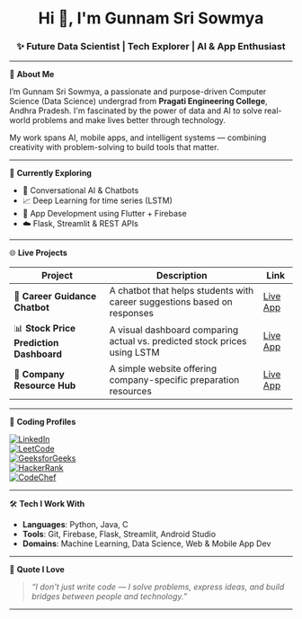 <h1 align="center">Hi 👋, I'm Gunnam Sri Sowmya</h1>
<h3 align="center">✨ Future Data Scientist | Tech Explorer | AI & App Enthusiast</h3>

---

🌟 **About Me**

I’m Gunnam Sri Sowmya, a passionate and purpose-driven Computer Science (Data Science) undergrad from **Pragati Engineering College**, Andhra Pradesh. I'm fascinated by the power of data and AI to solve real-world problems and make lives better through technology.

My work spans AI, mobile apps, and intelligent systems — combining creativity with problem-solving to build tools that matter.

---

🧠 **Currently Exploring**

- 🤖 Conversational AI & Chatbots  
- 📈 Deep Learning for time series (LSTM)  
- 📱 App Development using Flutter + Firebase  
- ☁️ Flask, Streamlit & REST APIs  

---

🌐 **Live Projects**

| Project | Description | Link |
|--------|-------------|------|
| 🧠 **Career Guidance Chatbot** | A chatbot that helps students with career suggestions based on responses | [Live App](https://career-guidance-chatbot-oaba8fveiagvsesyfnu837.streamlit.app/) |
| 📊 **Stock Price Prediction Dashboard** | A visual dashboard comparing actual vs. predicted stock prices using LSTM | [Live App](https://dashboard-wpafweni5aksxqftdnhk4u.streamlit.app/) |
| 👥 **Company Resource Hub** | A simple website offering company-specific preparation resources | [Live App](https://srisowmya509.github.io/companytogether/) |

---

💼 **Coding Profiles**

[![LinkedIn](https://img.shields.io/badge/LinkedIn-blue?style=for-the-badge&logo=linkedin)](https://www.linkedin.com/in/gunnam-sri-sowmya-642a692b8)  
[![LeetCode](https://img.shields.io/badge/LeetCode-orange?style=for-the-badge&logo=leetcode)](https://leetcode.com/u/Gunnam_sri_sowmya06/)  
[![GeeksforGeeks](https://img.shields.io/badge/GFG-darkgreen?style=for-the-badge&logo=geeksforgeeks)](https://www.geeksforgeeks.org/user/23a31a8r3b/)  
[![HackerRank](https://img.shields.io/badge/HackerRank-green?style=for-the-badge&logo=hackerrank)](https://www.hackerrank.com/profile/23a31a4465)  
[![CodeChef](https://img.shields.io/badge/CodeChef-brown?style=for-the-badge&logo=codechef)](https://www.codechef.com/users/sowmya_4465)

---

🛠️ **Tech I Work With**

- **Languages**: Python, Java, C  
- **Tools**: Git, Firebase, Flask, Streamlit, Android Studio  
- **Domains**: Machine Learning, Data Science, Web & Mobile App Dev

---

💬 **Quote I Love**

> *“I don't just write code — I solve problems, express ideas, and build bridges between people and technology.”*

---

